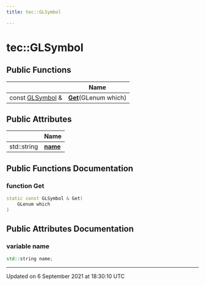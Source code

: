 ```yaml
---
title: tec::GLSymbol

---
```


# tec::GLSymbol





## Public Functions

|                | Name           |
| -------------- | -------------- |
| const [GLSymbol](/engine/Classes/classtec_1_1_g_l_symbol/) & | **[Get](/engine/Classes/classtec_1_1_g_l_symbol/#function-get)**(GLenum which) |

## Public Attributes

|                | Name           |
| -------------- | -------------- |
| std::string | **[name](/engine/Classes/classtec_1_1_g_l_symbol/#variable-name)**  |

## Public Functions Documentation

### function Get

```cpp
static const GLSymbol & Get(
    GLenum which
)
```


## Public Attributes Documentation

### variable name

```cpp
std::string name;
```


-------------------------------

Updated on  6 September 2021 at 18:30:10 UTC